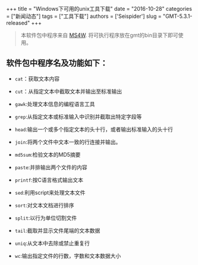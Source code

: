 +++
title = "Windows下可用的unix工具下载"
date = "2016-10-28"
categories = ["新闻动态"]
tags = ["工具下载"]
authors = ['Seispider']
slug = "GMT-5.3.1-released"
+++
>本软件包中程序来自 [MS4W](http://www.ms4w.com/download.html "Title"). 将可执行程序放在gmt的bin目录下即可使用。

## 软件包中程序名及功能如下：

*    `cat`：获取文本内容

*   `cut`：从指定文本中截取文本并输出至标准输出

*   `gawk`:处理文本信息的编程语言工具

*   `grep`:从指定文本或标准输入中识别并截取出特定字段等

*   `head`:输出一个或多个指定文本的头十行，或者输出标准输入的头十行

*   `join`:将两个文件中文本一致的行连接并输出。

*   `md5sum`:检验文本的MD5摘要

*   `paste`:并排输出两个文件的内容

*   `printf`:按C语言格式输出文本

*   `sed`:利用script来处理文本文件

*   `sort`:对文本文档进行排序

*   `split`:以行为单位切割文件

*   `tail`:截取并显示文件尾端的文本数据

*   `uniq`:从文本中去除或禁止重复行

*   `wc`:输出指定文件的行数，字数和文本数据大小
